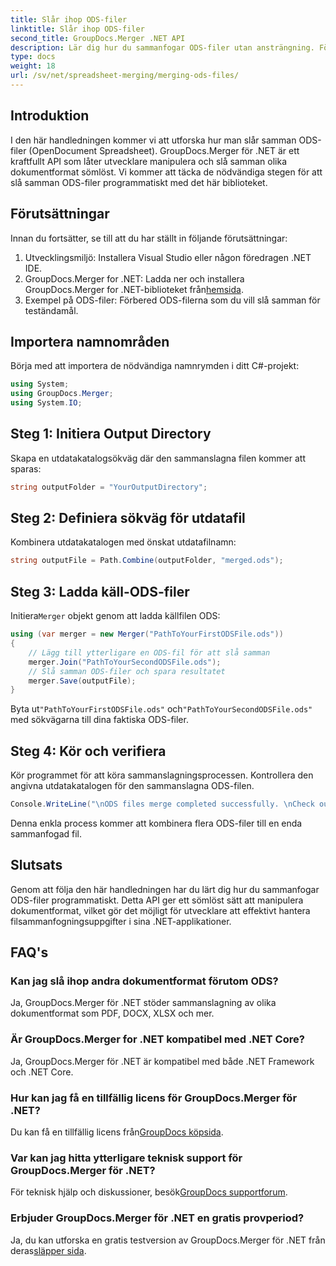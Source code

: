 ```yaml
---
title: Slår ihop ODS-filer
linktitle: Slår ihop ODS-filer
second_title: GroupDocs.Merger .NET API
description: Lär dig hur du sammanfogar ODS-filer utan ansträngning. Följ vår steg-för-steg-guide för sömlös dokumenthantering.
type: docs
weight: 18
url: /sv/net/spreadsheet-merging/merging-ods-files/
---
```

## Introduktion
I den här handledningen kommer vi att utforska hur man slår samman ODS-filer (OpenDocument Spreadsheet). GroupDocs.Merger för .NET är ett kraftfullt API som låter utvecklare manipulera och slå samman olika dokumentformat sömlöst. Vi kommer att täcka de nödvändiga stegen för att slå samman ODS-filer programmatiskt med det här biblioteket.
## Förutsättningar
Innan du fortsätter, se till att du har ställt in följande förutsättningar:
1. Utvecklingsmiljö: Installera Visual Studio eller någon föredragen .NET IDE.
2.  GroupDocs.Merger for .NET: Ladda ner och installera GroupDocs.Merger for .NET-biblioteket från[hemsida](https://releases.groupdocs.com/merger/net/).
3. Exempel på ODS-filer: Förbered ODS-filerna som du vill slå samman för teständamål.

## Importera namnområden
Börja med att importera de nödvändiga namnrymden i ditt C#-projekt:
```csharp
using System; 
using GroupDocs.Merger;
using System.IO;
```
## Steg 1: Initiera Output Directory
Skapa en utdatakatalogsökväg där den sammanslagna filen kommer att sparas:
```csharp
string outputFolder = "YourOutputDirectory";
```
## Steg 2: Definiera sökväg för utdatafil
Kombinera utdatakatalogen med önskat utdatafilnamn:
```csharp
string outputFile = Path.Combine(outputFolder, "merged.ods");
```
## Steg 3: Ladda käll-ODS-filer
 Initiera`Merger` objekt genom att ladda källfilen ODS:
```csharp
using (var merger = new Merger("PathToYourFirstODSFile.ods"))
{
    // Lägg till ytterligare en ODS-fil för att slå samman
    merger.Join("PathToYourSecondODSFile.ods");
    // Slå samman ODS-filer och spara resultatet
    merger.Save(outputFile);
}
```
 Byta ut`"PathToYourFirstODSFile.ods"` och`"PathToYourSecondODSFile.ods"` med sökvägarna till dina faktiska ODS-filer.
## Steg 4: Kör och verifiera
Kör programmet för att köra sammanslagningsprocessen. Kontrollera den angivna utdatakatalogen för den sammanslagna ODS-filen.
```csharp
Console.WriteLine("\nODS files merge completed successfully. \nCheck output in {0}", outputFolder);
```
Denna enkla process kommer att kombinera flera ODS-filer till en enda sammanfogad fil.

## Slutsats
Genom att följa den här handledningen har du lärt dig hur du sammanfogar ODS-filer programmatiskt. Detta API ger ett sömlöst sätt att manipulera dokumentformat, vilket gör det möjligt för utvecklare att effektivt hantera filsammanfogningsuppgifter i sina .NET-applikationer.

## FAQ's
### Kan jag slå ihop andra dokumentformat förutom ODS?
Ja, GroupDocs.Merger för .NET stöder sammanslagning av olika dokumentformat som PDF, DOCX, XLSX och mer.
### Är GroupDocs.Merger for .NET kompatibel med .NET Core?
Ja, GroupDocs.Merger för .NET är kompatibel med både .NET Framework och .NET Core.
### Hur kan jag få en tillfällig licens för GroupDocs.Merger för .NET?
 Du kan få en tillfällig licens från[GroupDocs köpsida](https://purchase.groupdocs.com/temporary-license/).
### Var kan jag hitta ytterligare teknisk support för GroupDocs.Merger för .NET?
 För teknisk hjälp och diskussioner, besök[GroupDocs supportforum](https://forum.groupdocs.com/c/merger/32).
### Erbjuder GroupDocs.Merger för .NET en gratis provperiod?
 Ja, du kan utforska en gratis testversion av GroupDocs.Merger för .NET från deras[släpper sida](https://releases.groupdocs.com/).
